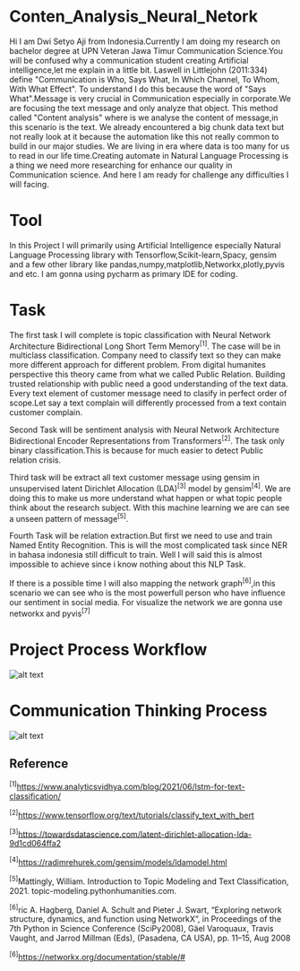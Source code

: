 # Conten_Analysis_Neural_Netork
Hi I am Dwi Setyo Aji from Indonesia.Currently I am doing my research on bachelor degree at UPN Veteran Jawa Timur Communication Science.You will be confused why a communication student creating Artificial intelligence,let me explain in a little bit.
Laswell in Littlejohn (2011:334) define "Communication is Who, Says What, In Which Channel, To Whom, With What Effect".
To understand I do this because the word of "Says What".Message is very crucial in Communication especially in corporate.We are focusing the text message and only analyze that object. This method called "Content analysis" where is we analyse the content of message,in this scenario is the text. We already encountered
a big chunk data text but not really look at it because the automation like this not really common to build in our major studies.
We are living in era where data is too many for us to read in our life time.Creating automate in Natural Language Processing is a thing we need more researching for
enhance our quality in Communication science. And here I am ready for challenge any difficulties I will facing.
# Tool

In this Project I will primarily using Artificial Intelligence especially Natural Language Processing library with Tensorflow,Scikit-learn,Spacy,
gensim and a few other library like pandas,numpy,matplotlib,Networkx,plotly,pyvis and etc. I am gonna using pycharm as primary IDE for coding.

# Task


The first task I will complete is topic classification with Neural Network Architecture Bidirectional Long Short Term Memory<sup>[1]</sup>. The case will be in multiclass classification.
Company need to classify text so they can make more different approach for different problem. From digital humanites perspective this theory came from what we called Public Relation.
Building trusted relationship with public need a good understanding of the text data. Every text element of customer message need to clasify in perfect order
of scope.Let say a text complain will differently processed from a text contain customer complain.

Second Task will be sentiment analysis with Neural Network Architecture Bidirectional Encoder Representations from Transformers<sup>[2]</sup>. The task only binary classification.This is because
for much easier to detect Public relation crisis.

Third task will be extract all text customer message using gensim in unsupervised latent Dirichlet Allocation (LDA)<sup>[3]</sup> model by gensim<sup>[4]</sup>. We are doing this to make us more understand
what happen or what topic people think about the research subject. With this machine learning we are can see a unseen pattern of message<sup>[5]</sup>.

Fourth Task will be relation extraction.But first we need to use and train Named Entity Recognition. This is will the most complicated task since NER in bahasa indonesia still difficult to train. Well I will said this is almost impossible to achieve since i know nothing about this NLP Task.

 If there is a possible time I will also mapping the network graph<sup>[6]</sup>,in this scenario we can see who is the most powerfull person who have influence our sentiment in social media.
 For visualize the network we are gonna use networkx and pyvis<sup>[7]</sup>
 
 
 
 
 # Project Process Workflow
 
 
 
 
 ![alt text](https://github.com/dwissaaj/Content_Analysis_Neural_Network/blob/master/image/Data%20Mining.jpg)
 
 
 # Communication Thinking Process
 
 ![alt text](https://github.com/dwissaaj/Content_Analysis_Neural_Network/blob/master/image/Com-Pipeline.jpg)


## **Reference**


<sup>[1]</sup>https://www.analyticsvidhya.com/blog/2021/06/lstm-for-text-classification/


<sup>[2]</sup>https://www.tensorflow.org/text/tutorials/classify_text_with_bert


<sup>[3]</sup>https://towardsdatascience.com/latent-dirichlet-allocation-lda-9d1cd064ffa2


<sup>[4]</sup>https://radimrehurek.com/gensim/models/ldamodel.html


<sup>[5]</sup>Mattingly, William. Introduction to Topic Modeling and Text Classification, 2021. topic-modeling.pythonhumanities.com.


<sup>[6]</sup>ric A. Hagberg, Daniel A. Schult and Pieter J. Swart, “Exploring network structure, dynamics, and function using NetworkX”, in Proceedings of the 7th Python in Science Conference (SciPy2008), Gäel Varoquaux, Travis Vaught, and Jarrod Millman (Eds), (Pasadena, CA USA), pp. 11–15, Aug 2008


<sup>[6]</sup>https://networkx.org/documentation/stable/#


